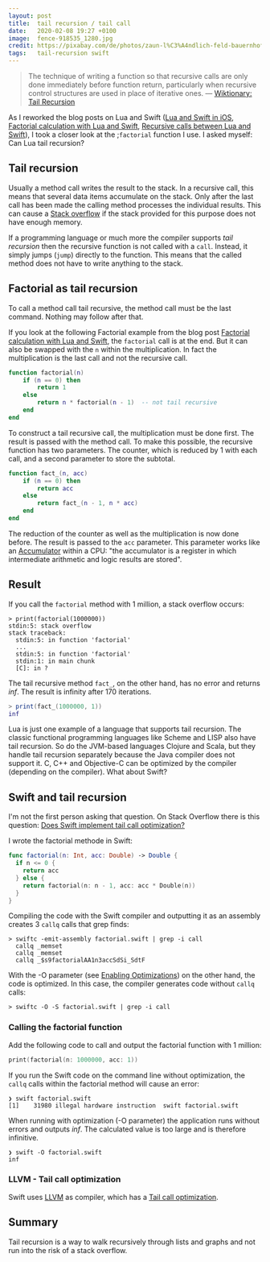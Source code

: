 ```yaml
---
layout: post
title:  tail recursion / tail call
date:   2020-02-08 19:27 +0100
image:  fence-918535_1280.jpg
credit: https://pixabay.com/de/photos/zaun-l%C3%A4ndlich-feld-bauernhof-918535/
tags:   tail-recursion swift
---
```


> The technique of writing a function so that recursive calls are only done immediately before function return, particularly when recursive control structures are used in place of iterative ones. — [Wiktionary: Tail Recursion]

As I reworked the blog posts on Lua and Swift ([Lua and Swift in iOS], [Factorial calculation with Lua and Swift], [Recursive calls between Lua and Swift]), I took a closer look at the ;`factorial` function I use. I asked myself: Can Lua tail recursion?

## Tail recursion

Usually a method call writes the result to the stack. In a recursive call, this means that several data items accumulate on the stack.  Only after the last call has been made the calling method processes the individual results. This can cause a [Stack overflow] if the stack provided for this purpose does not have enough memory.

If a programming language or much more the compiler supports _tail recursion_ then the recursive function is not called with a `call`. Instead, it simply jumps (`jump`) directly to the function. This means that the called method does not have to write anything to the stack.

## Factorial as tail recursion

To call a method call tail recursive, the method call must be the last command. Nothing may follow after that.

If you look at the following Factorial example from the blog post [Factorial calculation with Lua and Swift], the `factorial` call is at the end. But it can also be swapped with the `n` within the multiplication. In fact the multiplication is the last call and not the recursive call.

```lua
function factorial(n)
    if (n == 0) then
        return 1
    else
        return n * factorial(n - 1)  -- not tail recursive
    end
end
```

To construct a tail recursive call, the multiplication must be done first. The result is passed with the method call. To make this possible, the recursive function has two parameters. The counter, which is reduced by 1 with each call, and a second parameter to store the subtotal.

```lua
function fact_(n, acc)
    if (n == 0) then
        return acc
    else
        return fact_(n - 1, n * acc)
    end
end
```

The reduction of the counter as well as the multiplication is now done before. The result is passed to the `acc` parameter. This parameter works like an [Accumulator] within a CPU: "the accumulator is a register in which intermediate arithmetic and logic results are stored".

## Result

If you call the `factorial` method with 1 million, a stack overflow occurs:

```shell
> print(factorial(1000000))
stdin:5: stack overflow
stack traceback:
  stdin:5: in function 'factorial'
  ...
  stdin:5: in function 'factorial'
  stdin:1: in main chunk
  [C]: in ?
```

The tail recursive method `fact_`, on the other hand, has no error and returns _inf_. The result is infinity after 170 iterations.

```lua
> print(fact_(1000000, 1))
inf
```

Lua is just one example of a language that supports tail recursion. The classic functional programming languages like Scheme and LISP also have tail recursion. So do the JVM-based languages Clojure and Scala, but they handle tail recursion separately because the Java compiler does not support it. C, C++ and Objective-C can be optimized by the compiler (depending on the compiler). What about Swift?

## Swift and tail recursion

I'm not the first person asking that question. On Stack Overflow there is this question: [Does Swift implement tail call optimization?]

I wrote the factorial methode in Swift:

```swift
func factorial(n: Int, acc: Double) -> Double {
  if n <= 0 {
    return acc
  } else {
    return factorial(n: n - 1, acc: acc * Double(n))
  }
}
```

Compiling the code with the Swift compiler and outputting it as an assembly creates 3 `callq` calls that grep finds:

```shell
> swiftc -emit-assembly factorial.swift | grep -i call
  callq _memset
  callq _memset
  callq _$s9factorialAA1n3accSdSi_SdtF
```

With the -O parameter (see [Enabling Optimizations]) on the other hand, the code is optimized. In this case, the compiler generates code without `callq` calls:

```shell
> swiftc -O -S factorial.swift | grep -i call
```

### Calling the factorial function

Add the following code to call and output the factorial function with 1 million:

```swift
print(factorial(n: 1000000, acc: 1))
```

If you run the Swift code on the command line without optimization, the `callq` calls within the factorial method will cause an error:

```shell
❯ swift factorial.swift
[1]    31980 illegal hardware instruction  swift factorial.swift
```

When running with optimization (-O parameter) the application runs without errors and outputs _inf_. The calculated value is too large and is therefore infinitive.

```shell
❯ swift -O factorial.swift
inf
```

### LLVM - Tail call optimization

Swift uses [LLVM] as compiler, which has a [Tail call optimization].

## Summary

Tail recursion is a way to walk recursively through lists and graphs and not run into the risk of a stack overflow.

[Lua and Swift in iOS]: /2019/12/27/lua-and-swift-in-ios/
[Factorial calculation with Lua and Swift]: /2019/12/29/factorial-calculation-with-lua-and-swift/
[Recursive calls between Lua and Swift]: /2019/12/30/recursive-calls-between-lua-and-swift/
[Wiktionary: Tail Recursion]: https://en.wiktionary.org/wiki/tail_recursion
[Stack overflow]: https://en.wikipedia.org/wiki/Stack_buffer_overflow
[Accumulator]: https://en.wikipedia.org/wiki/Accumulator_(computing)
[Does Swift implement tail call optimization?]: https://stackoverflow.com/questions/24023580/does-swift-implement-tail-call-optimization-and-in-mutual-recursion-case#24274482
[Enabling Optimizations]: https://github.com/apple/swift/blob/master/docs/OptimizationTips.rst#enabling-optimizations
[LLVM]: https://www.llvm.org/
[Tail call optimization]: http://llvm.org/docs/CodeGenerator.html#tail-call-optimization
